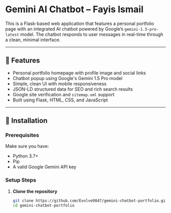 # Gemini AI Chatbot – Fayis Ismail

This is a Flask-based web application that features a personal portfolio page with an integrated AI chatbot powered by Google’s `gemini-1.5-pro-latest` model. The chatbot responds to user messages in real-time through a clean, minimal interface.

---

## 🌟 Features

- Personal portfolio homepage with profile image and social links  
- Chatbot popup using Google's Gemini 1.5 Pro model  
- Simple, clean UI with mobile responsiveness  
- JSON-LD structured data for SEO and rich search results  
- Google site verification and `sitemap.xml` support  
- Built using Flask, HTML, CSS, and JavaScript

---

## 🔧 Installation

### Prerequisites

Make sure you have:

- Python 3.7+
- Pip
- A valid Google Gemini API key

### Setup Steps

1. **Clone the repository**
   ```bash
   git clone https://github.com/Evolve9847/gemini-chatbot-portfolio.git
   cd gemini-chatbot-portfolio
